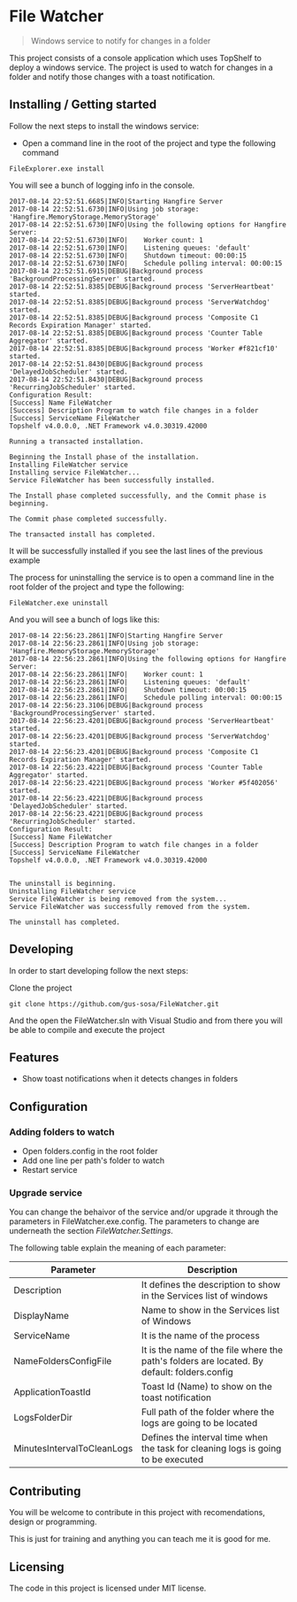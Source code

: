 # File Watcher
> Windows service to notify for changes in a folder

This project consists of a console application which uses TopShelf to deploy a windows service.
The project is used to watch for changes in a folder and notify those changes with a toast notification.

## Installing / Getting started

Follow the next steps to install the windows service:

* Open a command line in the root of the project and type the following command

```shell
FileExplorer.exe install
```

You will see a bunch of logging info in the console.
```shell
2017-08-14 22:52:51.6685|INFO|Starting Hangfire Server
2017-08-14 22:52:51.6730|INFO|Using job storage: 'Hangfire.MemoryStorage.MemoryStorage'
2017-08-14 22:52:51.6730|INFO|Using the following options for Hangfire Server:
2017-08-14 22:52:51.6730|INFO|    Worker count: 1
2017-08-14 22:52:51.6730|INFO|    Listening queues: 'default'
2017-08-14 22:52:51.6730|INFO|    Shutdown timeout: 00:00:15
2017-08-14 22:52:51.6730|INFO|    Schedule polling interval: 00:00:15
2017-08-14 22:52:51.6915|DEBUG|Background process 'BackgroundProcessingServer' started.
2017-08-14 22:52:51.8385|DEBUG|Background process 'ServerHeartbeat' started.
2017-08-14 22:52:51.8385|DEBUG|Background process 'ServerWatchdog' started.
2017-08-14 22:52:51.8385|DEBUG|Background process 'Composite C1 Records Expiration Manager' started.
2017-08-14 22:52:51.8385|DEBUG|Background process 'Counter Table Aggregator' started.
2017-08-14 22:52:51.8385|DEBUG|Background process 'Worker #f821cf10' started.
2017-08-14 22:52:51.8430|DEBUG|Background process 'DelayedJobScheduler' started.
2017-08-14 22:52:51.8430|DEBUG|Background process 'RecurringJobScheduler' started.
Configuration Result:
[Success] Name FileWatcher
[Success] Description Program to watch file changes in a folder
[Success] ServiceName FileWatcher
Topshelf v4.0.0.0, .NET Framework v4.0.30319.42000

Running a transacted installation.

Beginning the Install phase of the installation.
Installing FileWatcher service
Installing service FileWatcher...
Service FileWatcher has been successfully installed.

The Install phase completed successfully, and the Commit phase is beginning.

The Commit phase completed successfully.

The transacted install has completed.
```

It will be successfully installed if you see the last lines of the previous example

The process for uninstalling the service is to open a command line in the root folder of the project and type the following:

```shell
FileWatcher.exe uninstall
```

And you will see a bunch of logs like this:

```shell
2017-08-14 22:56:23.2861|INFO|Starting Hangfire Server
2017-08-14 22:56:23.2861|INFO|Using job storage: 'Hangfire.MemoryStorage.MemoryStorage'
2017-08-14 22:56:23.2861|INFO|Using the following options for Hangfire Server:
2017-08-14 22:56:23.2861|INFO|    Worker count: 1
2017-08-14 22:56:23.2861|INFO|    Listening queues: 'default'
2017-08-14 22:56:23.2861|INFO|    Shutdown timeout: 00:00:15
2017-08-14 22:56:23.2861|INFO|    Schedule polling interval: 00:00:15
2017-08-14 22:56:23.3106|DEBUG|Background process 'BackgroundProcessingServer' started.
2017-08-14 22:56:23.4201|DEBUG|Background process 'ServerHeartbeat' started.
2017-08-14 22:56:23.4201|DEBUG|Background process 'ServerWatchdog' started.
2017-08-14 22:56:23.4201|DEBUG|Background process 'Composite C1 Records Expiration Manager' started.
2017-08-14 22:56:23.4221|DEBUG|Background process 'Counter Table Aggregator' started.
2017-08-14 22:56:23.4221|DEBUG|Background process 'Worker #5f402056' started.
2017-08-14 22:56:23.4221|DEBUG|Background process 'DelayedJobScheduler' started.
2017-08-14 22:56:23.4221|DEBUG|Background process 'RecurringJobScheduler' started.
Configuration Result:
[Success] Name FileWatcher
[Success] Description Program to watch file changes in a folder
[Success] ServiceName FileWatcher
Topshelf v4.0.0.0, .NET Framework v4.0.30319.42000


The uninstall is beginning.
Uninstalling FileWatcher service
Service FileWatcher is being removed from the system...
Service FileWatcher was successfully removed from the system.

The uninstall has completed.
```

## Developing

In order to start developing follow the next steps:

Clone the project

```shell
git clone https://github.com/gus-sosa/FileWatcher.git
```

And the open the FileWatcher.sln with Visual Studio and from there you will be able to compile and execute the project

## Features

* Show toast notifications when it detects changes in folders

## Configuration

### Adding folders to watch

* Open folders.config in the root folder
* Add one line per path's folder to watch
* Restart service

### Upgrade service

You can change the behaivor of the service and/or upgrade it through the parameters in FileWatcher.exe.config. The parameters to change are underneath the section _FileWatcher.Settings_.

The following table explain the meaning of each parameter:

| Parameter | Description |
| --- | --- |
| Description | It defines the description to show in the Services list of windows |
| DisplayName | Name to show in the Services list of Windows |
| ServiceName | It is the name of the process |
| NameFoldersConfigFile | It is the name of the file where the path's folders are located. By default: folders.config |
| ApplicationToastId | Toast Id (Name) to show on the toast notification |
| LogsFolderDir | Full path of the folder where the logs are going to be located |
| MinutesIntervalToCleanLogs | Defines the interval time when the task for cleaning logs is going to be executed |

## Contributing

You will be welcome to contribute in this project with recomendations, design or programming.

This is just for training and anything you can teach me it is good for me.

## Licensing

The code in this project is licensed under MIT license.